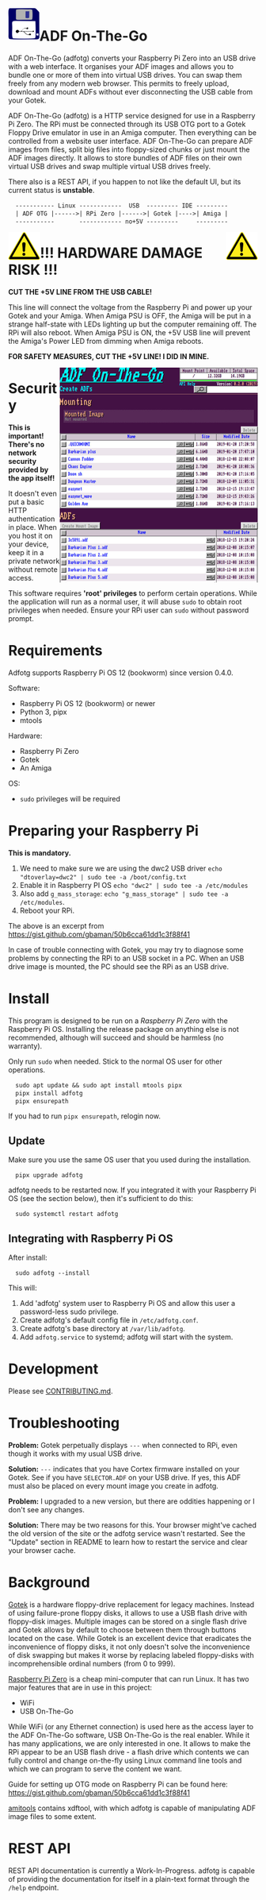 <img align="left" src="/docs/icon.png">

ADF On-The-Go
=============

ADF On-The-Go (adfotg) converts your Raspberry Pi Zero into an USB drive
with a web interface. It organises your ADF images and allows you to
bundle one or more of them into virtual USB drives. You can swap them
freely from any modern web browser. This permits to freely upload,
download and mount ADFs without ever disconnecting the USB cable from
your Gotek.

ADF On-The-Go (adfotg) is a HTTP service designed for use in a Raspberry
Pi Zero. The RPi must be connected through its USB OTG port to a Gotek
Floppy Drive emulator in use in an Amiga computer. Then everything can
be controlled from a website user interface. ADF On-The-Go can prepare
ADF images from files, split big files into floppy-sized chunks or just
mount the ADF images directly. It allows to store bundles of ADF files
on their own virtual USB drives and swap multiple virtual USB drives
freely.

There also is a REST API, if you happen to not like the default UI, but
its current status is **unstable**.

```
  ----------- Linux ------------  USB  --------- IDE ---------
  | ADF OTG |------>| RPi Zero |------>| Gotek |---->| Amiga |
  -----------       ------------ no+5V ---------     ---------
```


<img align="left" src="/docs/warning.png">
<img align="right" src="/docs/warning.png">

!!! HARDWARE DAMAGE RISK !!!
============================

**CUT THE +5V LINE FROM THE USB CABLE!**

This line will connect the voltage from the Raspberry Pi and
power up your Gotek and your Amiga. When Amiga PSU is OFF, the Amiga
will be put in a strange half-state with LEDs lighting up but the
computer remaining off. The RPi will also reboot. When Amiga PSU is
ON, the +5V USB line will prevent the Amiga's Power LED from dimming
when Amiga reboots.

**FOR SAFETY MEASURES, CUT THE +5V LINE! I DID IN MINE.**


<img align="right" width=400 src="/docs/mainpage.jpg">

Security
========

**This is important!**
**There's no network security provided by the app itself!**

It doesn't even put a basic HTTP authentication in place. When you host it
on your device, keep it in a private network without remote access.

This software requires **'root' privileges** to perform certain
operations. While the application will run as a normal user, it will abuse
`sudo` to obtain root privileges when needed. Ensure your RPi user can `sudo`
without password prompt.


Requirements
============

Adfotg supports Raspberry Pi OS 12 (bookworm) since version 0.4.0.

Software:

* Raspberry Pi OS 12 (bookworm) or newer
* Python 3, pipx
* mtools

Hardware:

* Raspberry Pi Zero
* Gotek
* An Amiga

OS:

* `sudo` privileges will be required


Preparing your Raspberry Pi
===========================

**This is mandatory.**

1. We need to make sure we are using the dwc2 USB driver
   `echo "dtoverlay=dwc2" | sudo tee -a /boot/config.txt`
2. Enable it in Raspberry PI OS `echo "dwc2" | sudo tee -a /etc/modules`
3. Also add `g_mass_storage`:
   `echo "g_mass_storage" | sudo tee -a /etc/modules`.
4. Reboot your RPi.

The above is an excerpt from
https://gist.github.com/gbaman/50b6cca61dd1c3f88f41

In case of trouble connecting with Gotek, you may try to
diagnose some problems by connecting the RPi to an USB socket
in a PC. When an USB drive image is mounted, the PC should see
the RPi as an USB drive.


Install
=======

This program is designed to be run on a *Raspberry Pi Zero* with the
Raspberry Pi OS. Installing the release package on anything else is not
recommended, although will succeed and should be harmless (no warranty).

Only run `sudo` when needed. Stick to the normal OS user for other
operations.

```
  sudo apt update && sudo apt install mtools pipx
  pipx install adfotg
  pipx ensurepath
```

If you had to run `pipx ensurepath`, relogin now.


Update
------

Make sure you use the same OS user that you used during the installation.

```
  pipx upgrade adfotg
```

adfotg needs to be restarted now. If you integrated it with your
Raspberry Pi OS (see the section below), then it's sufficient to do this:

```
  sudo systemctl restart adfotg
```


Integrating with Raspberry Pi OS
--------------------------------

After install:

```
  sudo adfotg --install
```

This will:

1. Add 'adfotg' system user to Raspberry Pi OS and allow this user a
   password-less sudo privilege.
2. Create adfotg's default config file in `/etc/adfotg.conf`.
3. Create adfotg's base directory at `/var/lib/adfotg`.
4. Add `adfotg.service` to systemd; adfotg will start with the system.


Development
===========

Please see [CONTRIBUTING.md](CONTRIBUTING.md).


Troubleshooting
===============

**Problem:** Gotek perpetually displays `---` when connected to RPi,
even though it works with my usual USB drive.

**Solution:** `---` indicates that you have Cortex firmware installed on
your Gotek. See if you have `SELECTOR.ADF` on your USB drive. If yes,
this ADF must also be placed on every mount image you create in adfotg.


**Problem:** I upgraded to a new version, but there are oddities
happening or I don't see any changes.

**Solution:** There may be two reasons for this. Your browser might've
cached the old version of the site or the adfotg service wasn't
restarted. See the "Update" section in README to learn how to restart
the service and clear your browser cache.


Background
==========

[Gotek](http://www.gotek.in/) is a hardware floppy-drive replacement for
legacy machines. Instead of using failure-prone floppy disks, it allows
to use a USB flash drive with floppy-disk images. Multiple images can
be stored on a single flash drive and Gotek allows by default to choose
between them through buttons located on the case. While Gotek is an
excellent device that eradicates the inconvenience of floppy disks,
it not only doesn't solve the inconvenience of disk swapping but makes
it worse by replacing labeled floppy-disks with incomprehensible
ordinal numbers (from 0 to 999).


[Raspberry Pi Zero](https://www.raspberrypi.org/) is a cheap mini-computer
that can run Linux. It has two major features that are in use in this project:

* WiFi
* USB On-The-Go

While WiFi (or any Ethernet connection) is used here as the access layer
to the ADF On-The-Go software, USB On-The-Go is the real enabler. While
it has many applications, we are only interested in one. It allows to
make the RPi appear to be an USB flash drive - a flash drive which
contents we can fully control and change on-the-fly using Linux command
line tools and which we can program to serve the content we want.

Guide for setting up OTG mode on Raspberry Pi can be found here:
https://gist.github.com/gbaman/50b6cca61dd1c3f88f41


[amitools](https://github.com/cnvogelg/amitools/) contains xdftool,
with which adfotg is capable of manipulating ADF image files to
some extent.


REST API
========

REST API documentation is currently a Work-In-Progress.
adfotg is capable of providing the documentation for itself
in a plain-text format through the `/help` endpoint.
